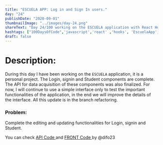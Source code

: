 ```yaml
---
title: "ESCUELA APP: Log in and Sign In users."
day: "24"
publishDate: "2020-09-01"
thumbnailImage: "../images/day-24.png"
shareText: "Day 24/100 working on the ESCUELA application with React Hooks. Add Login, signin and Students Components."
hashtags: ["100DaysOfCode",'javascript','react' ,'hooks', 'EscuelaApp', 'useEffect', 'useState', 'API', 'signin', 'login', 'yup', 'formik', 'jwt']
draft: false
---
```



# Description:
During this day I have been working on the `ESCUELA` application, it is a personal project. The Login, signin and Student components are complete. The API for data acquisition of these components was also finalized. For now, I will continue to use a simple interface only to test the important functionalities of the application, in the end we will improve the details of the interface. All this update is in the branch refactoring.

### Problem:

Complete the editing and updating functionalities for Login, signin and Student.


You can check  <a href="https://github.com/difo23/cemasapi" target="_blank"> API Code </a> and <a href= 'https://github.com/difo23/cemasfront'> FRONT Code </a> by @difo23

